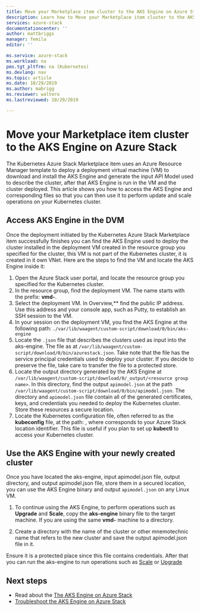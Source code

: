 ```yaml
---
title: Move your Marketplace item cluster to the AKS Engine on Azure Stack | Microsoft Docs
description: Learn how to Move your Marketplace item cluster to the AKS Engine on Azure Stack. 
services: azure-stack
documentationcenter: ''
author: mattbriggs
manager: femila
editor: ''

ms.service: azure-stack
ms.workload: na
pms.tgt_pltfrm: na (Kubernetes)
ms.devlang: nav
ms.topic: article
ms.date: 10/29/2019
ms.author: mabrigg
ms.reviewer: waltero
ms.lastreviewed: 10/29/2019

---
```


# Move your Marketplace item cluster to the AKS Engine on Azure Stack

The Kubernetes Azure Stack Marketplace item uses an Azure Resource Manager template to deploy a deployment virtual machine (VM) to download and install the AKS Engine and generate the input API Model used to describe the cluster, after that AKS Engine is run in the VM and the cluster deployed. This article shows you how to access the AKS Engine and corresponding files so that you can then use it to perform update and scale operations on your Kubernetes cluster.

## Access AKS Engine in the DVM

Once the deployment initiated by the Kubernetes Azure Stack Marketplace item successfully finishes you can find the AKS Engine used to deploy the cluster installed in the deployment VM created in the resource group you specified for the cluster, this VM is not part of the Kubernetes cluster, it is created in it own VNet. Here are the steps to find the VM and locate the AKS Engine inside it:

1.  Open the Azure Stack user portal, and locate the resource group you specified for the Kubernetes cluster.
2.  In the resource group, find the deployment VM. The name starts with the prefix: **vmd-**.
3.  Select the deployment VM. In Overview,** find the public IP address. Use this address and your console app, such as Putty, to establish an SSH session to the VM.
4.  In your session on the deployment VM, you find the AKS Engine at the following path: `./var/lib/waagent/custom-script/download/0/bin/aks-engine`
5.  Locate the `.json` file that describes the clusters used as input into the aks-engine. The file as at `/var/lib/waagent/custom-script/download/0/bin/azurestack.json`. Take note that the file has the service principal credentials used to deploy your cluster. If you decide to preserve the file, take care to transfer the file to a protected store.
6.  Locate the output directory generated by the AKS Engine at `/var/lib/waagent/custom-script/download/0/_output/<resource group name>`. In this directory, find the output `apimodel.json` at the path `/var/lib/waagent/custom-script/download/0/bin/apimodel.json`. The directory and `apimodel.json` file contain all of the generated certificates, keys, and credentials you needed to deploy the Kubernetes cluster. Store these resources a secure location.
7.  Locate the Kubernetes configuration file, often referred to as the **kubeconfig** file, at the path:  , where  corresponds to your Azure Stack location identifier. This file is useful if you plan to set up **kubectl** to access your Kubernetes cluster.

## Use the AKS Engine with your newly created cluster

Once you have located the aks-engine, input apimodel.json file, output directory, and output apimodel.json file, store them in a secured location, you can use the AKS Engine binary and output `apimodel.json` on any Linux VM.

1.  To continue using the AKS Engine, to perform operations such as **Upgrade** and **Scale**, copy the **aks-engine** binary file to the target machine. If you are using the same **vmd-** machine to a directory.

2.  Create a directory with the name of the cluster or other mnemotechnic name that refers to the new cluster and save the output apimodel.json file in it. 

Ensure it is a protected place since this file contains credentials. After that you can run the aks-engine to run operations such as [Scale](azure-stack-kubernetes-aks-engine-scale.md) or [Upgrade](azure-stack-kubernetes-aks-engine-upgrade.md)

## Next steps

- Read about the [The AKS Engine on Azure Stack](azure-stack-kubernetes-aks-engine-overview.md)  
- [Troubleshoot the AKS Engine on Azure Stack](azure-stack-kubernetes-aks-engine-troubleshoot.md)  

